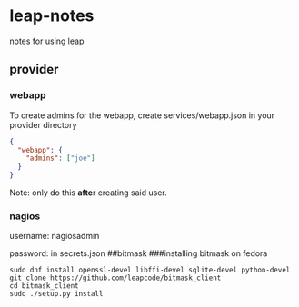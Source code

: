 # leap-notes
notes for using leap
## provider
### webapp
To create admins for the webapp, create services/webapp.json in your provider directory
```json
{
  "webapp": {
    "admins": ["joe"]
  }
}

```
Note: only do this **afte**r creating said user.
### nagios
username: nagiosadmin

password: in secrets.json
##bitmask
###installing bitmask on fedora
```
sudo dnf install openssl-devel libffi-devel sqlite-devel python-devel
git clone https://github.com/leapcode/bitmask_client
cd bitmask_client
sudo ./setup.py install
```
